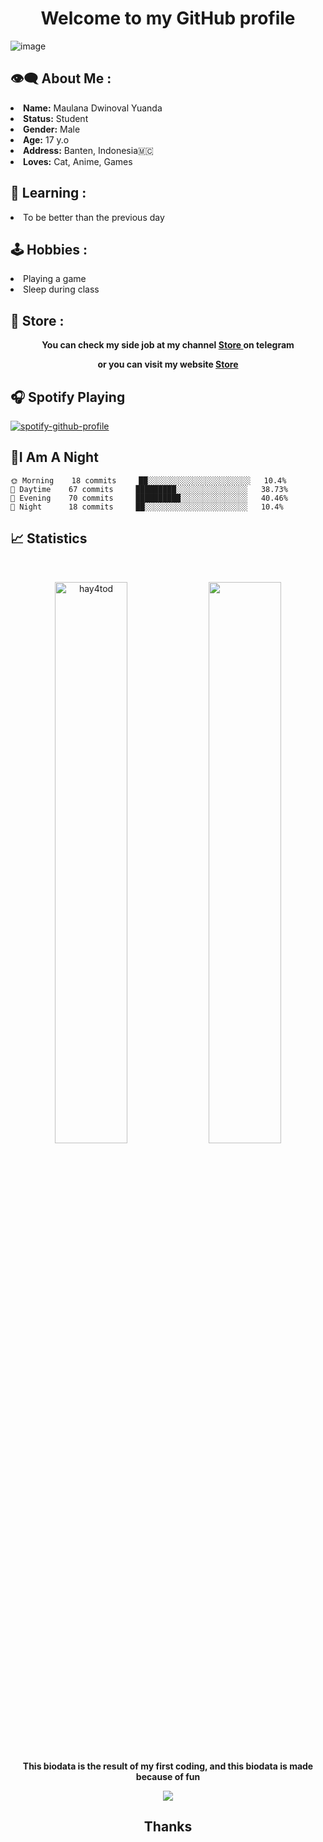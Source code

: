 <h1 align="center">Welcome to my GitHub profile</h1>

![image](https://telegra.ph/file/b49aa6ee9c1321da44ba4.jpg) 

## 👁‍🗨 About Me : 

<li>
<b>Name:</b> Maulana Dwinoval Yuanda</li>
<li>
<b>Status:</b> Student</li>
<li>
<b>Gender:</b> Male</li>
<li>
<b>Age:</b> 17 y.o</li>
<li>
<b>Address:</b> Banten, Indonesia🇲🇨</li>
<li>
<b>Loves:</b> Cat, Anime, Games</li>

## 📖 Learning :
<li>
To be better than the previous day</li>

## 🕹 Hobbies :
<li>
Playing a game</li>
<li>
Sleep during class</li>

## 📣 Store :

<p align="center">
   <b>You can check my side job at my channel
   <a href="https://t.me/hayatostore">Store
</a> on telegram</b>
<p align="center">
  <b>or you can visit my website
   <a href=https://tokovpn.com/shino">Store</a></b>
</p>


## 🎧 Spotify Playing

[![spotify-github-profile](https://spotify-github-profile.vercel.app/api/view?uid=31kelfmt334mrkruanmwyjzafw5q&cover_image=true&theme=natemoo-re&show_offline=false&bar_color=53b14f&bar_color_cover=true)](https://spotify-github-profile.vercel.app/api/view?uid=31kelfmt334mrkruanmwyjzafw5q&redirect=true)

## 🦉I Am A Night

```text
🌞 Morning    18 commits     ██░░░░░░░░░░░░░░░░░░░░░░░   10.4% 
🌆 Daytime    67 commits     █████████░░░░░░░░░░░░░░░░   38.73% 
🌃 Evening    70 commits     ██████████░░░░░░░░░░░░░░░   40.46% 
🌙 Night      18 commits     ██░░░░░░░░░░░░░░░░░░░░░░░   10.4%

```

## 📈 Statistics

<br/>
<p align="center">
  <img width="48%" src="https://github-readme-stats.vercel.app/api?username=amankrx&count_private=true&theme=dark&show_icons=true" alt="hay4tod" />
  <img width="48%" src="https://github-readme-streak-stats.herokuapp.com/?user=amankrx&hide_border=true&theme=dark&show_icons=true" />
</p>

  <p align="center">
     <b>This biodata is the result of my first coding, 
     and this biodata is made because of fun</b>
</p>

<div>
<div align="center">
<img src="https://thumbs.gfycat.com/ElderlyNiceIsopod-size_restricted.gif">
<h2 align="center">Thanks</h2>
</div>
